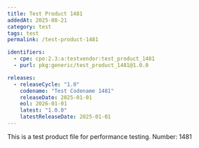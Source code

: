 ```yaml
---
title: Test Product 1481
addedAt: 2025-08-21
category: test
tags: test
permalink: /test-product-1481

identifiers:
  - cpe: cpe:2.3:a:testvendor:test_product_1481
  - purl: pkg:generic/test_product_1481@1.0.0

releases:
  - releaseCycle: "1.0"
    codename: "Test Codename 1481"
    releaseDate: 2025-01-01
    eol: 2026-01-01
    latest: "1.0.0"
    latestReleaseDate: 2025-01-01
---
```


This is a test product file for performance testing. Number: 1481
